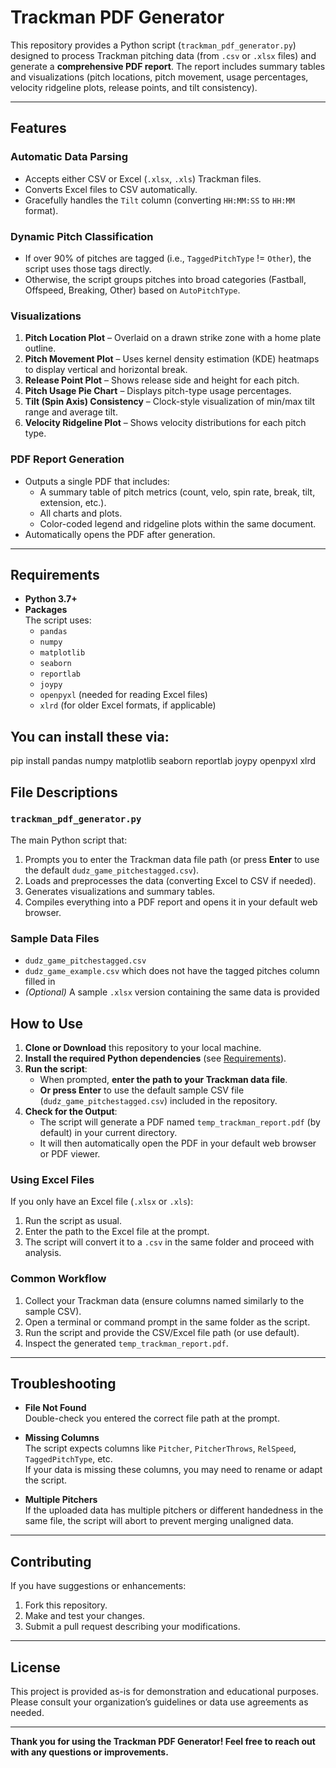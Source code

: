 # Trackman PDF Generator

This repository provides a Python script (`trackman_pdf_generator.py`) designed to process Trackman pitching data (from `.csv` or `.xlsx` files) and generate a **comprehensive PDF report**. The report includes summary tables and visualizations (pitch locations, pitch movement, usage percentages, velocity ridgeline plots, release points, and tilt consistency).

---

## Features

### Automatic Data Parsing
- Accepts either CSV or Excel (`.xlsx`, `.xls`) Trackman files.
- Converts Excel files to CSV automatically.
- Gracefully handles the `Tilt` column (converting `HH:MM:SS` to `HH:MM` format).

### Dynamic Pitch Classification
- If over 90% of pitches are tagged (i.e., `TaggedPitchType` != `Other`), the script uses those tags directly.
- Otherwise, the script groups pitches into broad categories (Fastball, Offspeed, Breaking, Other) based on `AutoPitchType`.

### Visualizations
1. **Pitch Location Plot** – Overlaid on a drawn strike zone with a home plate outline.  
2. **Pitch Movement Plot** – Uses kernel density estimation (KDE) heatmaps to display vertical and horizontal break.  
3. **Release Point Plot** – Shows release side and height for each pitch.  
4. **Pitch Usage Pie Chart** – Displays pitch-type usage percentages.  
5. **Tilt (Spin Axis) Consistency** – Clock-style visualization of min/max tilt range and average tilt.  
6. **Velocity Ridgeline Plot** – Shows velocity distributions for each pitch type.

### PDF Report Generation
- Outputs a single PDF that includes:
  - A summary table of pitch metrics (count, velo, spin rate, break, tilt, extension, etc.).
  - All charts and plots.
  - Color-coded legend and ridgeline plots within the same document.
- Automatically opens the PDF after generation.

---

## Requirements

- **Python 3.7+**
- **Packages**  
  The script uses:
  - `pandas`
  - `numpy`
  - `matplotlib`
  - `seaborn`
  - `reportlab`
  - `joypy`
  - `openpyxl` (needed for reading Excel files)
  - `xlrd` (for older Excel formats, if applicable)

You can install these via:
-
pip install pandas numpy matplotlib seaborn reportlab joypy openpyxl xlrd


## File Descriptions

### `trackman_pdf_generator.py`
The main Python script that:
1. Prompts you to enter the Trackman data file path (or press **Enter** to use the default `dudz_game_pitchestagged.csv`).
2. Loads and preprocesses the data (converting Excel to CSV if needed).
3. Generates visualizations and summary tables.
4. Compiles everything into a PDF report and opens it in your default web browser.

### Sample Data Files
- `dudz_game_pitchestagged.csv`
- `dudz_game_example.csv` which does not have the tagged pitches column filled in
- *(Optional)* A sample `.xlsx` version containing the same data is provided

## How to Use

1. **Clone or Download** this repository to your local machine.  
2. **Install the required Python dependencies** (see [Requirements](#requirements)).  
3. **Run the script**:  
   - When prompted, **enter the path to your Trackman data file**.  
   - **Or press Enter** to use the default sample CSV file (`dudz_game_pitchestagged.csv`) included in the repository.  
4. **Check for the Output**:  
   - The script will generate a PDF named `temp_trackman_report.pdf` (by default) in your current directory.  
   - It will then automatically open the PDF in your default web browser or PDF viewer.

### Using Excel Files
If you only have an Excel file (`.xlsx` or `.xls`):  
1. Run the script as usual.  
2. Enter the path to the Excel file at the prompt.  
3. The script will convert it to a `.csv` in the same folder and proceed with analysis.

### Common Workflow
1. Collect your Trackman data (ensure columns named similarly to the sample CSV).  
2. Open a terminal or command prompt in the same folder as the script.  
3. Run the script and provide the CSV/Excel file path (or use default).  
4. Inspect the generated `temp_trackman_report.pdf`.

---

## Troubleshooting

- **File Not Found**  
  Double-check you entered the correct file path at the prompt.

- **Missing Columns**  
  The script expects columns like `Pitcher`, `PitcherThrows`, `RelSpeed`, `TaggedPitchType`, etc.  
  If your data is missing these columns, you may need to rename or adapt the script.

- **Multiple Pitchers**  
  If the uploaded data has multiple pitchers or different handedness in the same file, the script will abort to prevent merging unaligned data.

---

## Contributing

If you have suggestions or enhancements:  
1. Fork this repository.  
2. Make and test your changes.  
3. Submit a pull request describing your modifications.

---

## License

This project is provided as-is for demonstration and educational purposes. Please consult your organization’s guidelines or data use agreements as needed.

---

**Thank you for using the Trackman PDF Generator! Feel free to reach out with any questions or improvements.**
